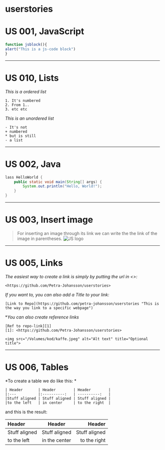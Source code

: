 # userstories

# US 001, JavaScript
```js
function jsblock(){
alert("This is a js-code block")
}
```
---

# US 010, Lists
*This is a ordered list*
```
1. It's numbered
2. From 1..
3. etc etc
```
*This is an unordered list*
```
- It's not
+ numbered
* but is still
- a list
```
---

# US 002, Java
```java
lass HelloWorld {
    public static void main(String[] args) {
        System.out.println("Hello, World!"); 
    }
}
```
---

# US 003, Insert image
> For inserting an image through its link we can write the the link of the image in parentheses.
![JS logo](https://static.javatpoint.com/images/javascript/javascript_logo.png)
---

# US 005, Links

*The easiest way to create a link is simply by putting the url in <>:*
```
<https://github.com/Petra-Johansson/userstories>

```
*If you want to, you can also add a Title to your link:*
```
[Link to Repo](https://github.com/petra-johansson/userstories "This is the way you link to a specific webpage")

```

**You can also create reference links*
```
[Ref to repo-link][1]
[1]: <https://github.com/Petra-Johansson/userstories>

``` 

```
<img src="/Volumes/kod/kaffe.jpeg" alt="Alt text" title="Optional title">
```
---

# US 006, Tables
*To create a table we do like this: *
```
| Header       | Header        | Header        |
|:---          |:----------:   | ----------:   |
|Stuff aligned | Stuff aligned | Stuff aligned |
|to the left   | in center     | to the right  |
```
and this is the result:

| Header       | Header        | Header        |
| :----        | :--------:    | -----:        |
|Stuff aligned | Stuff aligned | Stuff aligned |
|to the left   | in the center | to the right  |

